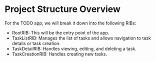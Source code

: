 # Project Structure Overview

For the TODO app, we will break it down into the following RIBs:

- RootRIB: This will be the entry point of the app.
- TaskListRIB: Manages the list of tasks and allows navigation to task details or task creation.
- TaskDetailRIB: Handles viewing, editing, and deleting a task.
- TaskCreationRIB: Handles creating new tasks.